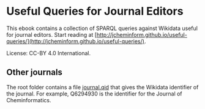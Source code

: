 # Useful Queries for Journal Editors

This ebook contains a collection of SPARQL queries against
Wikidata useful for journal editors. Start reading
at [http://jcheminform.github.io/useful-queries/](http://jcheminform.github.io/useful-queries/).

License: CC-BY 4.0 International.

## Other journals

The root folder contains a file [journal.qid](journals.qid) that gives the Wikidata
identifier of the journal. For example, Q6294930 is the identifier for the Journal of
Cheminformatics.
